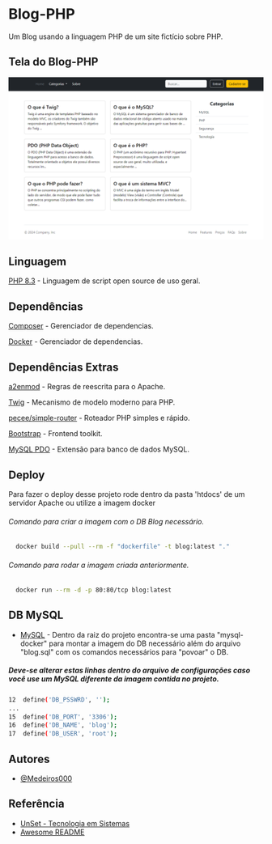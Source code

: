 
# Blog-PHP

Um Blog usando a linguagem PHP de um site fictício
sobre PHP.


## Tela do Blog-PHP

![Screenshot](https://raw.githubusercontent.com/Medeiros000/Medeiros000/a382f95afb70a0d629aa888c3f084abb6eb94a51/imagens/exemplo.png)
## Linguagem

[PHP 8.3](https://www.php.net/releases/8.3/en.php) - Linguagem de script open source de uso geral.


## Dependências
[Composer](https://getcomposer.org/) - Gerenciador de dependencias.

[Docker](https://www.docker.com/) - Gerenciador de dependencias.

## Dependências Extras
[a2enmod](https://www.digitalocean.com/community/tutorials/how-to-rewrite-urls-with-mod_rewrite-for-apache-on-ubuntu-20-04) - Regras de reescrita para o Apache.

[Twig](https://twig.symfony.com/doc/3.x/installation.html) - Mecanismo de modelo moderno para PHP.

[pecee/simple-router](https://packagist.org/packages/pecee/simple-router) - Roteador PHP simples e rápido.

[Bootstrap](https://getbootstrap.com/) - Frontend toolkit.

[MySQL PDO](https://www.php.net/manual/en/ref.pdo-mysql.php) - Extensão para banco de dados MySQL.

## Deploy

Para fazer o deploy desse projeto rode dentro da pasta 'htdocs' de um servidor Apache ou utilize a imagem docker

###### Comando para criar a imagem com o DB Blog necessário.
```bash
  docker build --pull --rm -f "dockerfile" -t blog:latest "." 
```
###### Comando para rodar a imagem criada anteriormente.
```bash
  docker run --rm -d -p 80:80/tcp blog:latest 
```

## DB MySQL

- [MySQL](https://www.mysql.com/) - Dentro da raiz do projeto encontra-se uma pasta "mysql-docker" para montar a imagem do DB necessário além do arquivo "blog.sql" com os comandos necessários para "povoar" o DB.

##### Deve-se alterar estas linhas dentro do arquivo de configurações caso você use um MySQL diferente da imagem contida no projeto.
```bash
12  define('DB_PSSWRD', '');
...
15  define('DB_PORT', '3306');
16  define('DB_NAME', 'blog');
17  define('DB_USER', 'root');
```

## Autores

- [@Medeiros000](https://github.com/Medeiros000)


## Referência

 - [UnSet - Tecnologia em  Sistemas](https://www.unset.com.br/)
 - [Awesome README](https://github.com/matiassingers/awesome-readme)
